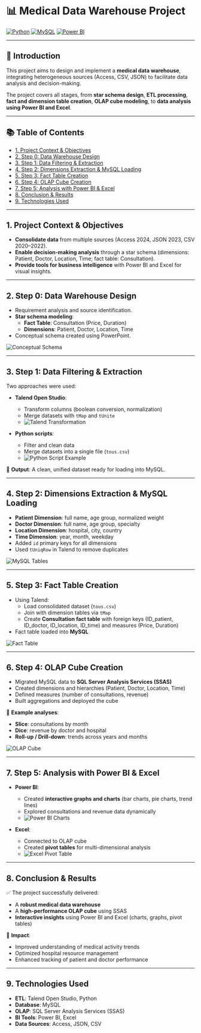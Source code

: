 # 📊 Medical Data Warehouse Project

[![Python](https://img.shields.io/badge/Made%20with-Python-blue)](https://www.python.org/) [![MySQL](https://img.shields.io/badge/Database-MySQL-orange)](https://www.mysql.com/) [![Power BI](https://img.shields.io/badge/BI-Power%20BI-yellow)](https://powerbi.microsoft.com/)

---

## 📌 Introduction
This project aims to design and implement a **medical data warehouse**, integrating heterogeneous sources (Access, CSV, JSON) to facilitate data analysis and decision-making.

The project covers all stages, from **star schema design**, **ETL processing**, **fact and dimension table creation**, **OLAP cube modeling**, to **data analysis using Power BI and Excel**.

---

## 📚 Table of Contents
- [1. Project Context & Objectives](#1-project-context--objectives)
- [2. Step 0: Data Warehouse Design](#2-step-0-data-warehouse-design)
- [3. Step 1: Data Filtering & Extraction](#3-step-1-data-filtering--extraction)
- [4. Step 2: Dimensions Extraction & MySQL Loading](#4-step-2-dimensions-extraction--mysql-loading)
- [5. Step 3: Fact Table Creation](#5-step-3-fact-table-creation)
- [6. Step 4: OLAP Cube Creation](#6-step-4-olap-cube-creation)
- [7. Step 5: Analysis with Power BI & Excel](#7-step-5-analysis-with-power-bi--excel)
- [8. Conclusion & Results](#8-conclusion--results)
- [9. Technologies Used](#9-technologies-used)

---

## 1. Project Context & Objectives
- **Consolidate data** from multiple sources (Access 2024, JSON 2023, CSV 2020–2022).
- **Enable decision-making analysis** through a star schema (dimensions: Patient, Doctor, Location, Time; fact table: Consultation).
- **Provide tools for business intelligence** with Power BI and Excel for visual insights.

---

## 2. Step 0: Data Warehouse Design
- Requirement analysis and source identification.
- **Star schema modeling**:
  - **Fact Table**: Consultation (Price, Duration)
  - **Dimensions**: Patient, Doctor, Location, Time
- Conceptual schema created using PowerPoint.

![Conceptual Schema](img/schema.png)

---

## 3. Step 1: Data Filtering & Extraction
Two approaches were used:

- **Talend Open Studio**:
  - Transform columns (boolean conversion, normalization)
  - Merge datasets with `tMap` and `tUnite`
  - ![Talend Transformation](img/talend_transformation.png)

- **Python scripts**:
  - Filter and clean data
  - Merge datasets into a single file (`tous.csv`)
  - ![Python Script Example](img/python_script.png)

📌 **Output**: A clean, unified dataset ready for loading into MySQL.

---

## 4. Step 2: Dimensions Extraction & MySQL Loading
- **Patient Dimension**: full name, age group, normalized weight
- **Doctor Dimension**: full name, age group, specialty
- **Location Dimension**: hospital, city, country
- **Time Dimension**: year, month, weekday
- Added `id` primary keys for all dimensions
- Used `tUniqRow` in Talend to remove duplicates

![MySQL Tables](img/mysql_tables.png)

---

## 5. Step 3: Fact Table Creation
- Using Talend:
  - Load consolidated dataset (`tous.csv`)
  - Join with dimension tables via `tMap`
  - Create **Consultation fact table** with foreign keys (ID_patient, ID_doctor, ID_location, ID_time) and measures (Price, Duration)
- Fact table loaded into **MySQL**

![Fact Table](img/fact_table.png)

---

## 6. Step 4: OLAP Cube Creation
- Migrated MySQL data to **SQL Server Analysis Services (SSAS)**
- Created dimensions and hierarchies (Patient, Doctor, Location, Time)
- Defined measures (number of consultations, revenue)
- Built aggregations and deployed the cube

🔎 **Example analyses**:
- **Slice**: consultations by month
- **Dice**: revenue by doctor and hospital
- **Roll-up / Drill-down**: trends across years and months

![OLAP Cube](img/olap_cube.png)

---

## 7. Step 5: Analysis with Power BI & Excel

- **Power BI**:
  - Created **interactive graphs and charts** (bar charts, pie charts, trend lines)
  - Explored consultations and revenue data dynamically
  - ![Power BI Charts](img/powerbi_charts.png)

- **Excel**:
  - Connected to OLAP cube
  - Created **pivot tables** for multi-dimensional analysis
  - ![Excel Pivot Table](img/excel_pivot.png)

---

## 8. Conclusion & Results
✅ The project successfully delivered:
- A **robust medical data warehouse**
- A **high-performance OLAP cube** using SSAS
- **Interactive insights** using Power BI and Excel (charts, graphs, pivot tables)

🚀 **Impact**:
- Improved understanding of medical activity trends
- Optimized hospital resource management
- Enhanced tracking of patient and doctor performance

---

## 9. Technologies Used
- **ETL**: Talend Open Studio, Python
- **Database**: MySQL
- **OLAP**: SQL Server Analysis Services (SSAS)
- **BI Tools**: Power BI, Excel
- **Data Sources**: Access, JSON, CSV
